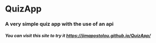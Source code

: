 # QuizApp

### A very simple quiz app with the use of an api


##### You can visit this site to try it https://jimapostolou.github.io/QuizApp/

